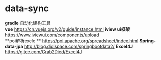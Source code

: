 # data-sync
**gradle** 
自动化建构工具  
**vue** 
https://cn.vuejs.org/v2/guide/instance.html 
**iview ui框架** https://www.iviewui.com/components/upload    
**poi解析excle ** 
https://poi.apache.org/spreadsheet/index.html
**Spring-data-jpa**
http://blog.didispace.com/springbootdata2/
**Excel4J** 
 https://gitee.com/Crab2Died/Excel4J


